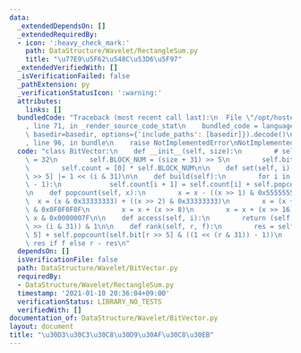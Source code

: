 ```yaml
---
data:
  _extendedDependsOn: []
  _extendedRequiredBy:
  - icon: ':heavy_check_mark:'
    path: DataStructure/Wavelet/RectangleSum.py
    title: "\u77E9\u5F62\u548C\u53D6\u5F97"
  _extendedVerifiedWith: []
  _isVerificationFailed: false
  _pathExtension: py
  _verificationStatusIcon: ':warning:'
  attributes:
    links: []
  bundledCode: "Traceback (most recent call last):\n  File \"/opt/hostedtoolcache/Python/3.9.5/x64/lib/python3.9/site-packages/onlinejudge_verify/documentation/build.py\"\
    , line 71, in _render_source_code_stat\n    bundled_code = language.bundle(stat.path,\
    \ basedir=basedir, options={'include_paths': [basedir]}).decode()\n  File \"/opt/hostedtoolcache/Python/3.9.5/x64/lib/python3.9/site-packages/onlinejudge_verify/languages/python.py\"\
    , line 96, in bundle\n    raise NotImplementedError\nNotImplementedError\n"
  code: "class BitVector:\n    def __init__(self, size):\n        # self.BLOCK_WIDTH\
    \ = 32\n        self.BLOCK_NUM = (size + 31) >> 5\n        self.bit = [0] * self.BLOCK_NUM\n\
    \        self.count = [0] * self.BLOCK_NUM\n\n    def set(self, i):\n        self.bit[i\
    \ >> 5] |= 1 << (i & 31)\n\n    def build(self):\n        for i in range(self.BLOCK_NUM\
    \ - 1):\n            self.count[i + 1] = self.count[i] + self.popcount(self.bit[i])\n\
    \n    def popcount(self, x):\n        x = x - ((x >> 1) & 0x55555555)\n      \
    \  x = (x & 0x33333333) + ((x >> 2) & 0x33333333)\n        x = (x + (x >> 4))\
    \ & 0x0F0F0F0F\n        x = x + (x >> 8)\n        x = x + (x >> 16)\n        return\
    \ x & 0x0000007F\n\n    def access(self, i):\n        return (self.bit[i >> 5]\
    \ >> (i & 31)) & 1\n\n    def rank(self, r, f):\n        res = self.count[r >>\
    \ 5] + self.popcount(self.bit[r >> 5] & ((1 << (r & 31)) - 1))\n        return\
    \ res if f else r - res\n"
  dependsOn: []
  isVerificationFile: false
  path: DataStructure/Wavelet/BitVector.py
  requiredBy:
  - DataStructure/Wavelet/RectangleSum.py
  timestamp: '2021-01-10 20:36:04+09:00'
  verificationStatus: LIBRARY_NO_TESTS
  verifiedWith: []
documentation_of: DataStructure/Wavelet/BitVector.py
layout: document
title: "\u30D3\u30C3\u30C8\u30D9\u30AF\u30C8\u30EB"
---
```

